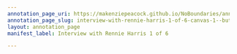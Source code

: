 ```yaml
---
annotation_page_uri: https://makenziepeacock.github.io/NoBoundaries/annotations/interview-with-rennie-harris-1-of-6-canvas-1--but-here-s-the-funniest-stuff-about-it.json
annotation_page_slug: interview-with-rennie-harris-1-of-6-canvas-1--but-here-s-the-funniest-stuff-about-it
layout: annotation_page
manifest_label: Interview with Rennie Harris 1 of 6

---
```

